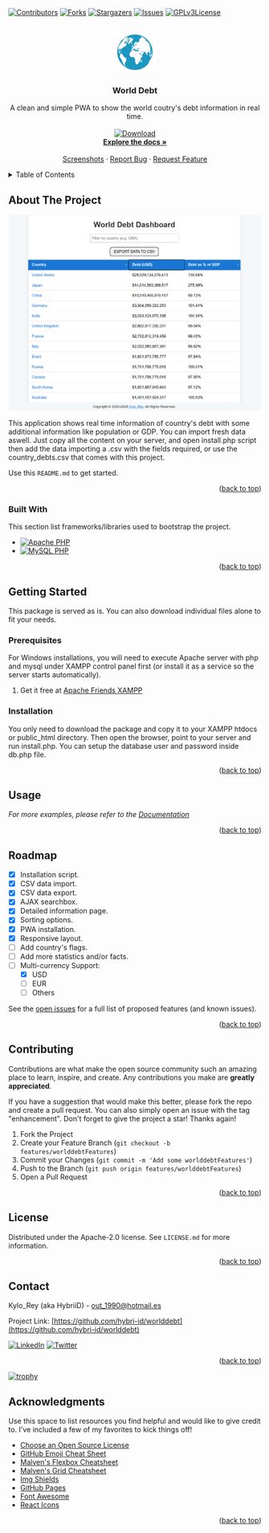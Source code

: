 <!-- PROJECT SHIELDS -->
<!--
*** I'm using markdown "reference style" links for readability.
*** Reference links are enclosed in brackets [ ] instead of parentheses ( ).
*** See the bottom of this document for the declaration of the reference variables
*** for contributors-url, forks-url, etc. This is an optional, concise syntax you may use.
*** https://www.markdownguide.org/basic-syntax/#reference-style-links
-->

[![Contributors][contributors-shield]][contributors-url]
[![Forks][forks-shield]][forks-url]
[![Stargazers][stars-shield]][stars-url]
[![Issues][issues-shield]][issues-url]
[![GPLv3License][license-shield]][license-url]

<!-- PROJECT LOGO -->
<br />
<div align="center">
  <a href="https://github.com/hybri-id/worlddebt">
    <img src="img/favicon.svg" alt="Logo" width="80" height="80">
  </a>

  <h3 align="center">World Debt</h3>

  <p align="center">
    A clean and simple PWA to show the world coutry's debt information in real time.
    <br />
    <a target="_blank" href="https://github.com/hybri-id/worlddebt/archive/refs/heads/main.zip">
    <br />
    <img src="https://img.shields.io/badge/DOWNLOAD-blue" alt="Download" width="190" height="60">
    </a>
    <br />
    <a href="https://github.com/hybri-id/"><strong>Explore the docs »</strong></a>
    <br />
    <br />
    <a href="https://github.com/hybri-id/worlddebt/tree/main/assets/images">Screenshots</a>
    ·
    <a href="https://github.com/hybri-id/worlddebt/issues">Report Bug</a>
    ·
    <a href="https://github.com/hybri-id/worlddebt/issues">Request Feature</a>
  </p>
</div>



<!-- TABLE OF CONTENTS -->
<details>
  <summary>Table of Contents</summary>
  <ol>
    <li>
      <a href="#about-the-project">About The Project</a>
      <ul>
        <li><a href="#built-with">Built With</a></li>
      </ul>
    </li>
    <li>
      <a href="#getting-started">Getting Started</a>
      <ul>
        <li><a href="#prerequisites">Prerequisites</a></li>
        <li><a href="#installation">Installation</a></li>
      </ul>
    </li>
    <li><a href="#usage">Usage</a></li>
    <li><a href="#roadmap">Roadmap</a></li>
    <li><a href="#contributing">Contributing</a></li>
    <li><a href="#license">License</a></li>
    <li><a href="#contact">Contact</a></li>
    <li><a href="#acknowledgments">Acknowledgments</a></li>
  </ol>
</details>



<!-- ABOUT THE PROJECT -->
## About The Project

[![Product Name Screen Shot][product-screenshot]](https://github.com/hybri-id/worlddebt/tree/main/img/screenshot.png)

This application shows real time information of country's debt with some additional information like population or GDP.
You can import fresh data aswell. 
Just copy all the content on your server, and open install.php script then add the data importing a .csv with the fields required, or use the country_debts.csv that comes with this project.

Use this `README.md` to get started.

<p align="right">(<a href="#readme-top">back to top</a>)</p>



### Built With

This section list frameworks/libraries used to bootstrap the project.

* [![Apache PHP][PHP-shield]][PHP-url]
* [![MySQL PHP][MySQL-shield]][MySQL-url]

<p align="right">(<a href="#readme-top">back to top</a>)</p>


<!-- GETTING STARTED -->
## Getting Started

This package is served as is. You can also download individual files alone to fit your needs.

### Prerequisites

For Windows installations, you will need to execute Apache server with php and mysql under XAMPP control panel first (or install it as a service so the server starts automatically).

1. Get it free at [Apache Friends XAMPP](https://www.apachefriends.org/es/index.html)

### Installation

You only need to download the package and copy it to your XAMPP htdocs or public_html directory. Then open the browser, point to your server and run install.php. You can setup the database user and password inside db.php file.

<p align="right">(<a href="#readme-top">back to top</a>)</p>



<!-- USAGE EXAMPLES -->
## Usage

_For more examples, please refer to the [Documentation]()_

<p align="right">(<a href="#readme-top">back to top</a>)</p>

<!-- ROADMAP -->
## Roadmap

- [x] Installation script.
- [x] CSV data import.
- [x] CSV data export.
- [x] AJAX searchbox.
- [x] Detailed information page.
- [x] Sorting options.
- [x] PWA installation.
- [x] Responsive layout.
- [ ] Add country's flags.
- [ ] Add more statistics and/or facts.
- [ ] Multi-currency Support:
    - [x] USD
    - [ ] EUR
    - [ ] Others

See the [open issues](https://github.com/hybri-id/worlddebt/issues) for a full list of proposed features (and known issues).

<p align="right">(<a href="#readme-top">back to top</a>)</p>



<!-- CONTRIBUTING -->
## Contributing

Contributions are what make the open source community such an amazing place to learn, inspire, and create. Any contributions you make are **greatly appreciated**.

If you have a suggestion that would make this better, please fork the repo and create a pull request. You can also simply open an issue with the tag "enhancement".
Don't forget to give the project a star! Thanks again!

1. Fork the Project
2. Create your Feature Branch (`git checkout -b features/worlddebtFeatures`)
3. Commit your Changes (`git commit -m 'Add some worlddebtFeatures'`)
4. Push to the Branch (`git push origin features/worlddebtFeatures`)
5. Open a Pull Request

<p align="right">(<a href="#readme-top">back to top</a>)</p>



<!-- LICENSE -->
## License

Distributed under the Apache-2.0 license. See `LICENSE.md` for more information.

<p align="right">(<a href="#readme-top">back to top</a>)</p>



<!-- CONTACT -->
## Contact

Kylo_Rey (aka HybriiD)  - out_1990@hotmail.es

Project Link: [https://github.com/hybri-id/worlddebt](https://github.com/hybri-id/worlddebt)

[![LinkedIn][linkedin-shield]][linkedin-url]  [![Twitter][Twitter-shield]][Twitter-url]

<p align="right">(<a href="#readme-top">back to top</a>)</p>

[![trophy](https://github-profile-trophy.vercel.app/?username=hybri-id&theme=darkhub&no-frame=true)](https://github.com/hybri-id)


<!-- ACKNOWLEDGMENTS -->
## Acknowledgments

Use this space to list resources you find helpful and would like to give credit to. I've included a few of my favorites to kick things off!

* [Choose an Open Source License](https://choosealicense.com)
* [GitHub Emoji Cheat Sheet](https://www.webpagefx.com/tools/emoji-cheat-sheet)
* [Malven's Flexbox Cheatsheet](https://flexbox.malven.co/)
* [Malven's Grid Cheatsheet](https://grid.malven.co/)
* [Img Shields](https://shields.io)
* [GitHub Pages](https://pages.github.com)
* [Font Awesome](https://fontawesome.com)
* [React Icons](https://react-icons.github.io/react-icons/search)

<p align="right">(<a href="#readme-top">back to top</a>)</p>



<!-- MARKDOWN LINKS & IMAGES -->
<!-- https://www.markdownguide.org/basic-syntax/#reference-style-links -->
[contributors-shield]: https://img.shields.io/github/contributors/hybri-id/worlddebt.svg?style=for-the-badge
[contributors-url]: https://github.com/hybri-id/worlddebt/graphs/contributors
[forks-shield]: https://img.shields.io/github/forks/hybri-id/worlddebt.svg?style=for-the-badge
[forks-url]: https://github.com/hybri-id/worlddebt/network/members
[stars-shield]: https://img.shields.io/github/stars/hybri-id/worlddebt.svg?style=for-the-badge
[stars-url]: https://github.com/hybri-id/worlddebt/stargazers
[issues-shield]: https://img.shields.io/github/issues/hybri-id/worlddebt.svg?style=for-the-badge
[issues-url]: https://github.com/hybri-id/worlddebt/issues
[license-shield]: https://img.shields.io/github/license/hybri-id/worlddebt.svg?style=for-the-badge
[license-url]: https://github.com/hybri-id/worlddebt/blob/master/LICENSE.md
[linkedin-shield]: https://img.shields.io/badge/-LinkedIn-black.svg?style=for-the-badge&logo=linkedin&colorB=555
[linkedin-url]: https://es.linkedin.com/in/xaviouteiral
[Twitter-shield]: https://img.shields.io/badge/-Twitter-black.svg?style=for-the-badge&logo=linkedin&colorB=3398FF
[Twitter-url]: https://twitter.com/
[product-screenshot]: img/screenshot.png
[PHP-shield]: https://img.shields.io/badge/PHP-777BB4?style=for-the-badge&logo=php&logoColor=white
[PHP-url]: https://www.php.net/
[MySQL-shield]: https://img.shields.io/badge/MySQL-4479A1?style=for-the-badge&logo=mysql&logoColor=white
[MySQL-url]: https://www.mysql.com/
[Colorlib-shield]: https://img.shields.io/badge/Colorlib-9779A1?style=for-the-badge&logo=template&logoColor=white
[Colorlib-url]: https://colorlib.com/wp/
[Bootstrap-shield]: https://img.shields.io/badge/Bootstrap-7952B3?style=for-the-badge&logo=bootstrap&logoColor=white
[Bootstrap-url]: https://getbootstrap.com/
[jQuery-shield]: https://img.shields.io/badge/jQuery-0769AD?style=for-the-badge&logo=jquery&logoColor=white
[jQuery-url]: https://jquery.com/
[Parsley-shield]: https://img.shields.io/badge/Parsley-FFFF00?style=for-the-badge
[Parsley-url]: http://parsleyjs.org
[Summernote-shield]: https://img.shields.io/badge/Summernote-33FF98?style=for-the-badge
[Summernote-url]: https://summernote.org
[Slimscroll-shield]: https://img.shields.io/badge/Slimscroll-FF9833?style=for-the-badge
[Slimscroll-url]: https://github.com/rochal/jQuery-slimScroll
[c3charts-shield]: https://img.shields.io/badge/c3charts-B2B2B2?style=for-the-badge
[c3charts-url]: http://c3js.org/
[Chartist-shield]: https://img.shields.io/badge/Chartist-66FFFF?style=for-the-badge
[Chartist-url]: https://raw.githubusercontent.com/gionkunz/chartist-js/
[Morris-shield]: https://img.shields.io/badge/Morris-FF66FF?style=for-the-badge
[Morris-url]: https://morrisjs.github.io/morris.js/
[Sparkline-shield]: https://img.shields.io/badge/Sparkline-B2FF66?style=for-the-badge
[Sparkline-url]: http://omnipotent.net/jquery.sparkline/
[Fontawesome-shield]: https://img.shields.io/badge/Fontawesome-3398FF?style=for-the-badge
[Fontawesome-url]: https://fontawesome.com/
[Material_icons-shield]: https://img.shields.io/badge/Material_icons-FF6666?style=for-the-badge
[Material_icons-url]: https://fonts.google.com/icons
[Themify_icons-shield]: https://img.shields.io/badge/Themify_icons-FFFF66?style=for-the-badge
[Themify_icons-url]: https://themify.me/themify-icons
[RealFaviconGenerator-shield]: https://img.shields.io/badge/RealFaviconGenerator-8A2BE2?style=for-the-badge
[RealFaviconGenerator-url]: https://realfavicongenerator.net/
[jqvmap-shield]: https://img.shields.io/badge/jqvmap-3398FF?style=for-the-badge
[jqvmap-url]: https://www.npmjs.com/package/jqvmap

